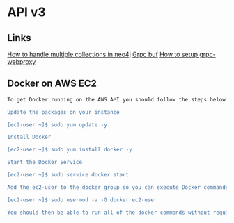 API v3
===============

## Links
[How to handle multiple collections in neo4j](https://stackoverflow.com/questions/28099125/how-to-unwind-multiple-collections)
[Grpc buf](https://connectrpc.com/docs/web/using-clients)
[How to setup grpc-webproxy](https://github.com/grpc-ecosystem/grpc-gateway)

## Docker on AWS EC2
```bash
To get Docker running on the AWS AMI you should follow the steps below (these are all assuming you have ssh'd on to the EC2 instance).

Update the packages on your instance

[ec2-user ~]$ sudo yum update -y

Install Docker

[ec2-user ~]$ sudo yum install docker -y

Start the Docker Service

[ec2-user ~]$ sudo service docker start

Add the ec2-user to the docker group so you can execute Docker commands without using sudo.

[ec2-user ~]$ sudo usermod -a -G docker ec2-user

You should then be able to run all of the docker commands without requiring sudo. After running the 4th command I did need to logout and log back in for the change to take effect.
```
